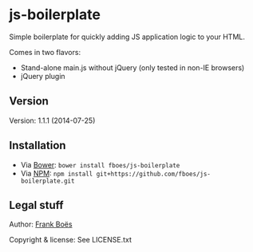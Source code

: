 js-boilerplate
==============

Simple boilerplate for quickly adding JS application logic to your HTML.

Comes in two flavors:

* Stand-alone main.js without jQuery (only tested in non-IE browsers)
* jQuery plugin

Version
-------

Version: 1.1.1 (2014-07-25)

Installation
------------

* Via [Bower](http://bower.io/): `bower install fboes/js-boilerplate`
* Via [NPM](https://www.npmjs.org/): `npm install git+https://github.com/fboes/js-boilerplate.git`

Legal stuff
-------------------------------

Author: [Frank Boës](http://3960.org)

Copyright & license: See LICENSE.txt